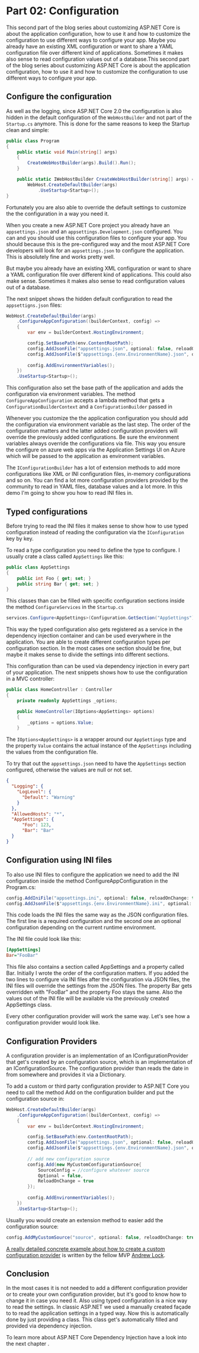 # Part 02: Configuration

This second part of the blog series about customizing ASP.NET Core is about the application configuration, how to use it and how to customize the configuration to use different ways to configure your app. Maybe you already have an existing XML configuration or want to share a YAML configuration file over different kind of applications. Sometimes it makes also sense to read configuration values out of a database.This second part of the blog series about customizing ASP.NET Core is about the application configuration, how to use it and how to customize the configuration to use different ways to configure your app. 

## Configure the configuration

As well as the logging, since ASP.NET Core 2.0 the configuration is also hidden in the default configuration of the `WebHostBuilder` and not part of the `Startup.cs` anymore. This is done for the same reasons to keep the Startup clean and simple:

```csharp
public class Program
{
    public static void Main(string[] args)
    {
        CreateWebHostBuilder(args).Build().Run();
    }

    public static IWebHostBuilder CreateWebHostBuilder(string[] args) =>
        WebHost.CreateDefaultBuilder(args)                
            .UseStartup<Startup>();
}
```

Fortunately you are also able to override the default settings to customize the the configuration in a way you need it. 

When you create a new ASP.NET Core project you already have an `appsettings.json` and an `appsettings.Development.json` configured. You can and you should use this configuration files to configure your app. You should because this is the pre-configured way and the most ASP.NET Core developers will look for an `appsettings.json` to configure the application. This is absolutely fine and works pretty well. 

But maybe you already have an existing XML configuration or want to share a YAML configuration file over different kind of applications. This could also make sense. Sometimes it makes also sense to read configuration values out of a database.

The next snippet shows the hidden default configuration to read the `appsettigns.json` files:

```csharp
WebHost.CreateDefaultBuilder(args)	
    .ConfigureAppConfiguration((builderContext, config) =>
    {
        var env = builderContext.HostingEnvironment;

        config.SetBasePath(env.ContentRootPath);
        config.AddJsonFile("appsettings.json", optional: false, reloadOnChange: true);
        config.AddJsonFile($"appsettings.{env.EnvironmentName}.json", optional: true, reloadOnChange: true);
        
        config.AddEnvironmentVariables();
    })
    .UseStartup<Startup>();
```

This configuration also set the base path of the application and adds the configuration via environment variables. The method `ConfigureAppConfiguration` accepts a lambda method that gets a `ConfigurationBuilderContext` and a `ConfigurationBuilder` passed in

Whenever you customize the the application configuration you should add the configuration via environment variable as the last step. The order of the configuration matters and the latter added configuration providers will override the previously added configurations. Be sure the environment variables always override the configurations via file. This way you ensure the configure on azure web apps via the Application Settings UI on Azure which will be passed to the application as environment variables.

The `IConfigurationBuilder` has a lot of extension methods to add more configurations like XML or INI configuration files, in-memory configurations and so on. You can find a lot more configuration providers provided by the community to read in YAML files, database values and a lot more. In this demo I'm going to show you how to read INI files in.

## Typed configurations

Before trying to read the INI files it makes sense to show how to use typed configuration instead of reading the configuration via the `IConfiguration` key by key. 

To read a type configuration you need to define the type to configure. I usually crate a class called `AppSettings` like this:

```csharp
public class AppSettings
{
    public int Foo { get; set; }
    public string Bar { get; set; }
}
```

This classes than can be filled with specific configuration sections inside the method `ConfigureServices` in the `Startup.cs`

```csharp
services.Configure<AppSettings>(Configuration.GetSection("AppSettings"));
```

This way the typed configuration also gets registered as a service in the dependency injection container and can be used everywhere in the application. You are able to create different configuration types per  configuration section. In the most cases one section should be fine, but maybe it makes sense to divide the settings into different sections.

This configuration than can be used via dependency injection in every part of your application. The next snippets shows how to use the configuration in a MVC controller:

```csharp
public class HomeController : Controller
{
    private readonly AppSettings _options;

    public HomeController(IOptions<AppSettings> options)
    {
        _options = options.Value;
    }
```

The `IOptions<AppSettings>` is a wrapper around our `AppSettings` type and the property `Value` contains the actual instance of the `AppSettings` including the values from the configuration file.

To try that out the `appsettings.json` need to have the `AppSettings` section configured, otherwise the values are null or not set.

```json
{
  "Logging": {
    "LogLevel": {
      "Default": "Warning"
    }
  },
  "AllowedHosts": "*",
  "AppSettings": {
      "Foo": 123,
      "Bar": "Bar"
  }
}
```

## Configuration using INI files

To also use INI files to configure the application we need to add the INI configuration inside the method ConfigureAppConfiguration in the Program.cs:

```csharp
config.AddIniFile("appsettings.ini", optional: false, reloadOnChange: true);
config.AddJsonFile($"appsettings.{env.EnvironmentName}.ini", optional: true, reloadOnChange: true);
```

This code loads the INI files the same way as the JSON configuration files. The first line is a required configuration and the second one an optional configuration depending on the current runtime environment.

The INI file could look like this:

```ini
[AppSettings]
Bar="FooBar"
```

This file also contains a section called AppSettings and a property called Bar. Initially I wrote the order of the configuration matters. If you added the two lines to configure via INI files after the configuration via JSON files, the INI files will override the settings from the JSON files. The property Bar gets overridden with "FooBar" and the property Foo stays the same. Also the values out of the INI file will be available via the previously created AppSettings class.

Every other configuration provider will work the same way. Let's see how a configuration provider would look like.

## Configuration Providers

A configuration provider is an implementation of an IConfigurationProvider that get's created by an configuration source, which is an implementation of an IConfigurationSource. The configuration provider than reads the date in from somewhere and provides it via a Dictionary.

To add a custom or third party configuration provider to ASP.NET Core you need to call the method Add on the configuration builder and put the configuration source in:

```csharp
WebHost.CreateDefaultBuilder(args)	
    .ConfigureAppConfiguration((builderContext, config) =>
    {
        var env = builderContext.HostingEnvironment;

        config.SetBasePath(env.ContentRootPath);
        config.AddJsonFile("appsettings.json", optional: false, reloadOnChange: true);
        config.AddJsonFile($"appsettings.{env.EnvironmentName}.json", optional: true, reloadOnChange: true);
        
        // add new configuration source
        config.Add(new MyCustomConfigurationSource{
        	SourceConfig = //configure whatever source 
            Optional = false,
            ReloadOnChange = true
        });
        
        config.AddEnvironmentVariables();
    })
    .UseStartup<Startup>();

```

Usually you would create an extension method to easier add the configuration source:

```csharp
config.AddMyCustomSource("source", optional: false, reloadOnChange: true);

```

[A really detailed concrete example about how to create a custom configuration provider](https://andrewlock.net/creating-a-custom-iconfigurationprovider-in-asp-net-core-to-parse-yaml/) is written by the fellow MVP [Andrew Lock](https://andrewlock.net).

## Conclusion

In the most cases it is not needed to add a different configuration provider or to create your own configuration provider, but it's good to know how to change it in case you need it. Also using typed configuration is a nice way to read the settings. In classic ASP.NET we used a manually created façade to to read the application settings in a typed way. Now this is automatically done by just providing a class. This class get's automatically filled and provided via dependency injection.

To learn more about ASP.NET Core Dependency Injection have a look into the next chapter .

